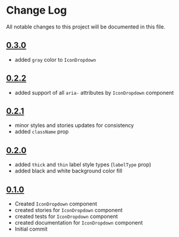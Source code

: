 # Change Log

All notable changes to this project will be documented in this file.

## [0.3.0](https://github.com/code-dot-org/code-dot-org/pull/58637)
* added `gray` color to `IconDropdown`

## [0.2.2](https://github.com/code-dot-org/code-dot-org/pull/58469)
* added support of all `aria-` attributes by `IconDropdown` component

## [0.2.1](https://github.com/code-dot-org/code-dot-org/pull/58209)
* minor styles and stories updates for consistency
* added `className` prop

## [0.2.0](https://github.com/code-dot-org/code-dot-org/pull/57827)
* added `thick` and `thin` label style types (`labelType` prop)
* added black and white background color fill

## [0.1.0](https://github.com/code-dot-org/code-dot-org/pull/56683)
* Created `IconDropdown` component
* created stories for  `IconDropdown` component
* created tests for  `IconDropdown` component
* created documentation for  `IconDropdown` component
* Initial commit
